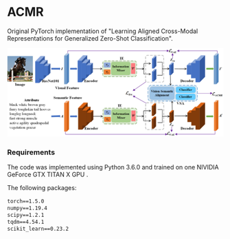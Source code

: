 # ACMR

Original PyTorch implementation of "Learning Aligned Cross-Modal Representations for Generalized Zero-Shot Classification".

<img src="https://github.com/seeyourmind/ACMR/blob/master/arch-ACMR.png" style="zoom:80%;" />

### Requirements

The code was implemented using Python 3.6.0 and trained on one NIVIDIA GeForce GTX TITAN X GPU . 

The following packages:

```
torch==1.5.0
numpy==1.19.4
scipy==1.2.1
tqdm==4.54.1
scikit_learn==0.23.2
```

